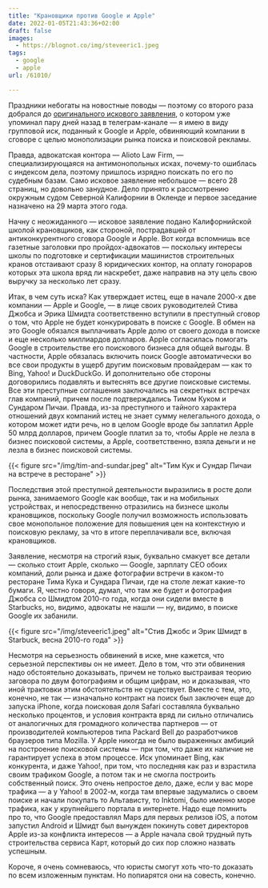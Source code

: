 ```yaml
---
title: "Крановщики против Google и Apple"
date: 2022-01-05T21:43:36+02:00
draft: false
images:
  - https://blognot.co/img/steveeric1.jpeg
tags:
  - google
  - apple
url: /61010/

---
```

Праздники небогаты на новостные поводы — поэтому со второго раза добрался до [оригинального искового заявления](https://storage.courtlistener.com/recap/gov.uscourts.cand.389934/gov.uscourts.cand.389934.1.0.pdf), о котором уже упоминал пару дней назад в телеграм-канале — я имею в виду групповой иск, поданный к Google и Apple, обвиняющий компании в сговоре с целью монополизации рынка поиска и поисковой рекламы.

Правда, адвокатская контора — Alioto Law Firm, — специализирующаяся на антимонопольных исках, почему-то ошиблась с индексом дела, поэтому пришлось изрядно поискать по его по судебным базам. Само исковое заявление небольшое — всего 28 страниц, но довольно занудное. Дело принято к рассмотрению окружным судом Северной Калифорнии в Окленде и первое заседание назначено на 29 марта этого года.
<!--more-->

Начну с неожиданного — исковое заявление подано Калифорнийской школой крановщиков, как стороной, пострадавшей от антиконкурентного сговора Google и Apple. Вот когда вспомнишь все газетные заголовки про пройдох-адвокатов — поскольку интересы школы по подготовке и сертификации машинистов строительных кранов отстаивают сразу 8 юридических контор, на оплату гонораров которых эта школа вряд ли наскребет, даже направив на эту цель свою выручку за несколько лет сразу.

Итак, в чем суть иска? Как утверждает истец, еще в начале 2000-х две компании — Apple и Google, — в лице своих руководителей Стива Джобса и Эрика Шмидта соответственно вступили в преступный сговор о том, что Apple не будет конкурировать в поиске с Google. В обмен на это Google обязался выплачивать Apple долю от своего дохода в поиске и еще несколько миллиардов долларов. Apple согласилась помогать Google в строительстве его поискового бизнеса для общей выгоды. В частности, Apple обязалась включить поиск Google автоматически во все свои продукты в ущерб другим поисковым провайдерам — как то Bing, Yahoo! и DuckDuckGo. И дополнительно обе стороны договорились подавлять и вытеснять все другие поисковые системы. Все эти преступные соглашения заключались на секретных встречах глав компаний, причем после подтверждались Тимом Куком и Сундаром Пичаи. Правда, из-за преступного и тайного характера отношений двух компаний истец не знает сумму нелегального дохода, о котором может идти речь, но в целом Google вроде бы заплатил Apple 50 млрд долларов, причем Google платил за то, чтобы Apple не лезла в бизнес поисковой системы, а Apple, соответственно, взяла деньги и не лезла в бизнес поисковой системы.

{{< figure src="/img/tim-and-sundar.jpeg" alt="Тим Кук и Сундар Пичаи на встрече в ресторане" >}}

Последствия этой преступной деятельности выразились в росте доли рынка, занимаемого Google как вообще, так и на мобильных устройствах, и непосредственно отразились на бизнесе школы крановщиков, поскольку Google получил возможность использовать свое монопольное положение для повышения цен на контекстную и поисковую рекламу, за что в итоге переплачивали все, включая крановщиков.

Заявление, несмотря на строгий язык, буквально смакует все детали — сколько стоит Apple, сколько — Google, зарплату CEO обоих компаний, доли рынка и даже фотографии встречи в каком-то ресторане Тима Кука и Сундара Пичаи, где на столе лежат какие-то бумаги. Я, честно говоря, думал, что там же будет и фотография Джобса со Шмидтом 2010-го года, когда они сидели вместе в Starbucks, но, видимо, адвокаты не нашли — ну, видимо, в поиске Google их забанили.

{{< figure src="/img/steveeric1.jpeg" alt="Стив Джобс и Эрик Шмидт в Starbuck, весна 2010-го года" >}}

Несмотря на серьезность обвинений в иске, мне кажется, что серьезной перспективы он не имеет. Дело в том, что эти обвинения надо обстоятельно доказывать, причем не только выстраивая теорию заговора по двум фотографиям и общим цифрам, но и доказывая, что иной трактовки этим обстоятельств не существует. Вместе с тем, это, конечно, не так — изначально контракт на поиск был заключен еще до запуска iPhone, когда поисковая доля Safari составляла буквально несколько процентов, и условия контракта вряд ли сильно отличались от аналогичных для громадного количества партнеров — от производителей компьютеров типа Packard Bell до разработчиков браузеров типа Mozilla. У Apple никогда не было выраженных амбиций на построение поисковой системы — при том, что даже их наличие не гарантирует успеха в этом процессе. Иск упоминает Bing, как конкурента, и даже Yahoo!, при том, что последняя как раз и взрастила своим трафиком Google, а потом так и не смогла построить собственный поиск. Это очень непростое дело, даже, если у вас море трафика — а у Yahoo! в 2002-м, когда там впервые задумались о своем поиске и начали покупать то Альтависту, то Inktomi, было именно море трафика, как у крупнейшего портала в интернете. Надо еще помнить про то, что Google предоставлял Maps для первых релизов iOS, а потом запустил Android и Шмидт был вынужден покинуть совет директоров Apple из-за конфликта интересов — а Apple начала свой трудный путь строительства сервиса Карт, который до сих пор сложно назвать успешным. 

Короче, я очень сомневаюсь, что юристы смогут хоть что-то доказать по всем изложенным пунктам. Но попиарятся они на совесть, конечно. 